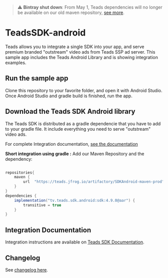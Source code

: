 > :warning:  **Bintray shut down**: From May 1, Teads dependencies will no longer be available on our old maven repository, [see more](https://github.com/teads/TeadsSDK-android/blob/master/BintraySunset.md).

# TeadsSDK-android

Teads allows you to integrate a single SDK into your app, and serve premium branded "outstream" video ads from Teads SSP ad server. This sample app includes the Teads Android Library and is showing integration examples.

## Run the sample app
Clone this repository to your favorite folder, and open it with Android Studio. Once Android Studio and gradle build is finished, run the app.

## Download the Teads SDK Android library

The Teads SDK is distributed as a gradle dependencie that you have to add to your gradle file. It include everything you need to serve "outstream" video ads.

For complete Integration documentation, [see the documentation](https://support.teads.tv/support/solutions/articles/36000165909)

**Short integration using gradle :**
Add our Maven Repository and the dependency: 
```groovy

repositories{
    maven {
        url  "https://teads.jfrog.io/artifactory/SDKAndroid-maven-prod"
    }
}
dependencies {
    implementation("tv.teads.sdk.android:sdk:4.9.0@aar") {
        transitive = true
    }
}
```


## Integration Documentation
Integration instructions are available on [Teads SDK Documentation](https://support.teads.tv/support/solutions/articles/36000165909).

## Changelog

See [changelog here](https://github.com/teads/TeadsSDK-android/blob/master/CHANGELOG.md). 
